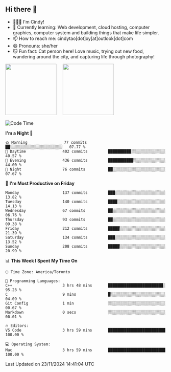 ## Hi there 👋

<!--
**xinyue296/xinyue296** is a ✨ _special_ ✨ repository because its `README.md` (this file) appears on your GitHub profile.

Here are some ideas to get you started:

- 🔭 I’m currently working on ...
- 🌱 I’m currently learning ...
- 👯 I’m looking to collaborate on ...
- 🤔 I’m looking for help with ...
- 💬 Ask me about ...
- 📫 How to reach me: ...
- 😄 Pronouns: ...
- ⚡ Fun fact: ...
-->
- 👩🏻‍💻 I'm Cindy!
- 🌱 Currently learning: Web development, cloud hosting, computer graphics, computer system and building things that make life simpler.
- 📫 How to reach me: cindytao[dot]xy[at]outlook[dot]com
- 😄 Pronouns: she/her
- 🐱 Fun fact: Cat person here! Love music, trying out new food, wandering around the city, and capturing life through photography!

<!--Github Status: start-->
<div align="left">
  <img height="160em" src="https://github-readme-stats-topaz-two-25.vercel.app/api?username=xinyue296&theme=react&show_icons=true&count_private=true&include_orgs=true&hide=contribs,issues" />
    &nbsp;&nbsp;&nbsp;
  <img height="160em" src="https://github-readme-stats-cindy-taos-projects.vercel.app/api/top-langs/?username=xinyue296&theme=react&count_private=true&include_orgs=true&layout=compact" />
</div>
<!-- Github Status: end-->

<!--START_SECTION:waka-->
![Code Time](http://img.shields.io/badge/Code%20Time-178%20hrs%2042%20mins-blue)

**I'm a Night 🦉** 

```text
🌞 Morning                77 commits          ██░░░░░░░░░░░░░░░░░░░░░░░   07.77 % 
🌆 Daytime                402 commits         ██████████░░░░░░░░░░░░░░░   40.57 % 
🌃 Evening                436 commits         ███████████░░░░░░░░░░░░░░   44.00 % 
🌙 Night                  76 commits          ██░░░░░░░░░░░░░░░░░░░░░░░   07.67 % 
```
📅 **I'm Most Productive on Friday** 

```text
Monday                   137 commits         ███░░░░░░░░░░░░░░░░░░░░░░   13.82 % 
Tuesday                  140 commits         ████░░░░░░░░░░░░░░░░░░░░░   14.13 % 
Wednesday                67 commits          ██░░░░░░░░░░░░░░░░░░░░░░░   06.76 % 
Thursday                 93 commits          ██░░░░░░░░░░░░░░░░░░░░░░░   09.38 % 
Friday                   212 commits         █████░░░░░░░░░░░░░░░░░░░░   21.39 % 
Saturday                 134 commits         ███░░░░░░░░░░░░░░░░░░░░░░   13.52 % 
Sunday                   208 commits         █████░░░░░░░░░░░░░░░░░░░░   20.99 % 
```


📊 **This Week I Spent My Time On** 

```text
🕑︎ Time Zone: America/Toronto

💬 Programming Languages: 
C++                      3 hrs 48 mins       ████████████████████████░   95.23 % 
C                        9 mins              █░░░░░░░░░░░░░░░░░░░░░░░░   04.09 % 
Git Config               1 min               ░░░░░░░░░░░░░░░░░░░░░░░░░   00.67 % 
Markdown                 0 secs              ░░░░░░░░░░░░░░░░░░░░░░░░░   00.01 % 

🔥 Editors: 
VS Code                  3 hrs 59 mins       █████████████████████████   100.00 % 

💻 Operating System: 
Mac                      3 hrs 59 mins       █████████████████████████   100.00 % 
```


 Last Updated on 23/11/2024 14:41:04 UTC
<!--END_SECTION:waka-->
